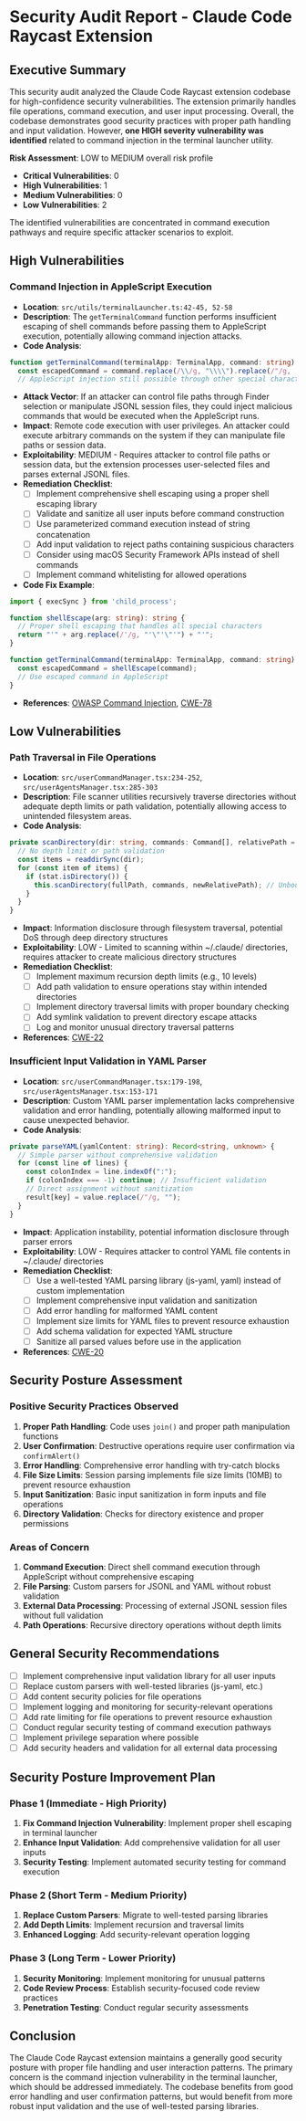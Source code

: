 # Security Audit Report - Claude Code Raycast Extension

## Executive Summary

This security audit analyzed the Claude Code Raycast extension codebase for high-confidence security vulnerabilities. The extension primarily handles file operations, command execution, and user input processing. Overall, the codebase demonstrates good security practices with proper path handling and input validation. However, **one HIGH severity vulnerability was identified** related to command injection in the terminal launcher utility.

**Risk Assessment**: LOW to MEDIUM overall risk profile
- **Critical Vulnerabilities**: 0
- **High Vulnerabilities**: 1  
- **Medium Vulnerabilities**: 0
- **Low Vulnerabilities**: 2

The identified vulnerabilities are concentrated in command execution pathways and require specific attacker scenarios to exploit.

## High Vulnerabilities

### Command Injection in AppleScript Execution

- **Location**: `src/utils/terminalLauncher.ts:42-45, 52-58`
- **Description**: The `getTerminalCommand` function performs insufficient escaping of shell commands before passing them to AppleScript execution, potentially allowing command injection attacks.
- **Code Analysis**:
```typescript
function getTerminalCommand(terminalApp: TerminalApp, command: string): string {
  const escapedCommand = command.replace(/\\/g, "\\\\").replace(/"/g, '\\"');
  // AppleScript injection still possible through other special characters
```
- **Attack Vector**: If an attacker can control file paths through Finder selection or manipulate JSONL session files, they could inject malicious commands that would be executed when the AppleScript runs.
- **Impact**: Remote code execution with user privileges. An attacker could execute arbitrary commands on the system if they can manipulate file paths or session data.
- **Exploitability**: MEDIUM - Requires attacker to control file paths or session data, but the extension processes user-selected files and parses external JSONL files.
- **Remediation Checklist**:
  - [ ] Implement comprehensive shell escaping using a proper shell escaping library
  - [ ] Validate and sanitize all user inputs before command construction
  - [ ] Use parameterized command execution instead of string concatenation
  - [ ] Add input validation to reject paths containing suspicious characters
  - [ ] Consider using macOS Security Framework APIs instead of shell commands
  - [ ] Implement command whitelisting for allowed operations
- **Code Fix Example**:
```typescript
import { execSync } from 'child_process';

function shellEscape(arg: string): string {
  // Proper shell escaping that handles all special characters
  return "'" + arg.replace(/'/g, "'\"'\"'") + "'";
}

function getTerminalCommand(terminalApp: TerminalApp, command: string): string {
  const escapedCommand = shellEscape(command);
  // Use escaped command in AppleScript
}
```
- **References**: [OWASP Command Injection](https://owasp.org/www-community/attacks/Command_Injection), [CWE-78](https://cwe.mitre.org/data/definitions/78.html)

## Low Vulnerabilities

### Path Traversal in File Operations

- **Location**: `src/userCommandManager.tsx:234-252`, `src/userAgentsManager.tsx:285-303`
- **Description**: File scanner utilities recursively traverse directories without adequate depth limits or path validation, potentially allowing access to unintended filesystem areas.
- **Code Analysis**:
```typescript
private scanDirectory(dir: string, commands: Command[], relativePath = ""): void {
  // No depth limit or path validation
  const items = readdirSync(dir);
  for (const item of items) {
    if (stat.isDirectory()) {
      this.scanDirectory(fullPath, commands, newRelativePath); // Unbounded recursion
    }
  }
}
```
- **Impact**: Information disclosure through filesystem traversal, potential DoS through deep directory structures
- **Exploitability**: LOW - Limited to scanning within ~/.claude/ directories, requires attacker to create malicious directory structures
- **Remediation Checklist**:
  - [ ] Implement maximum recursion depth limits (e.g., 10 levels)
  - [ ] Add path validation to ensure operations stay within intended directories
  - [ ] Implement directory traversal limits with proper boundary checking
  - [ ] Add symlink validation to prevent directory escape attacks
  - [ ] Log and monitor unusual directory traversal patterns
- **References**: [CWE-22](https://cwe.mitre.org/data/definitions/22.html)

### Insufficient Input Validation in YAML Parser

- **Location**: `src/userCommandManager.tsx:179-198`, `src/userAgentsManager.tsx:153-171`
- **Description**: Custom YAML parser implementation lacks comprehensive validation and error handling, potentially allowing malformed input to cause unexpected behavior.
- **Code Analysis**:
```typescript
private parseYAML(yamlContent: string): Record<string, unknown> {
  // Simple parser without comprehensive validation
  for (const line of lines) {
    const colonIndex = line.indexOf(":");
    if (colonIndex === -1) continue; // Insufficient validation
    // Direct assignment without sanitization
    result[key] = value.replace(/"/g, "");
  }
}
```
- **Impact**: Application instability, potential information disclosure through parser errors
- **Exploitability**: LOW - Requires attacker to control YAML file contents in ~/.claude/ directories
- **Remediation Checklist**:
  - [ ] Use a well-tested YAML parsing library (js-yaml, yaml) instead of custom implementation
  - [ ] Implement comprehensive input validation and sanitization
  - [ ] Add error handling for malformed YAML content
  - [ ] Implement size limits for YAML files to prevent resource exhaustion
  - [ ] Add schema validation for expected YAML structure
  - [ ] Sanitize all parsed values before use in the application
- **References**: [CWE-20](https://cwe.mitre.org/data/definitions/20.html)

## Security Posture Assessment

### Positive Security Practices Observed

1. **Proper Path Handling**: Code uses `join()` and proper path manipulation functions
2. **User Confirmation**: Destructive operations require user confirmation via `confirmAlert()`
3. **Error Handling**: Comprehensive error handling with try-catch blocks
4. **File Size Limits**: Session parsing implements file size limits (10MB) to prevent resource exhaustion
5. **Input Sanitization**: Basic input sanitization in form inputs and file operations
6. **Directory Validation**: Checks for directory existence and proper permissions

### Areas of Concern

1. **Command Execution**: Direct shell command execution through AppleScript without comprehensive escaping
2. **File Parsing**: Custom parsers for JSONL and YAML without robust validation
3. **External Data Processing**: Processing of external JSONL session files without full validation
4. **Path Operations**: Recursive directory operations without depth limits

## General Security Recommendations

- [ ] Implement comprehensive input validation library for all user inputs
- [ ] Replace custom parsers with well-tested libraries (js-yaml, etc.)
- [ ] Add content security policies for file operations
- [ ] Implement logging and monitoring for security-relevant operations
- [ ] Add rate limiting for file operations to prevent resource exhaustion
- [ ] Conduct regular security testing of command execution pathways
- [ ] Implement privilege separation where possible
- [ ] Add security headers and validation for all external data processing

## Security Posture Improvement Plan

### Phase 1 (Immediate - High Priority)
1. **Fix Command Injection Vulnerability**: Implement proper shell escaping in terminal launcher
2. **Enhance Input Validation**: Add comprehensive validation for all user inputs
3. **Security Testing**: Implement automated security testing for command execution

### Phase 2 (Short Term - Medium Priority)
1. **Replace Custom Parsers**: Migrate to well-tested parsing libraries
2. **Add Depth Limits**: Implement recursion and traversal limits
3. **Enhanced Logging**: Add security-relevant operation logging

### Phase 3 (Long Term - Lower Priority)
1. **Security Monitoring**: Implement monitoring for unusual patterns
2. **Code Review Process**: Establish security-focused code review practices
3. **Penetration Testing**: Conduct regular security assessments

## Conclusion

The Claude Code Raycast extension maintains a generally good security posture with proper file handling and user interaction patterns. The primary concern is the command injection vulnerability in the terminal launcher, which should be addressed immediately. The codebase benefits from good error handling and user confirmation patterns, but would benefit from more robust input validation and the use of well-tested parsing libraries.